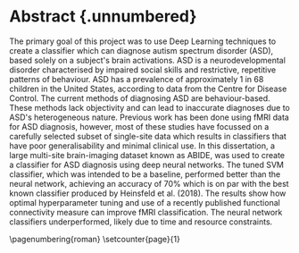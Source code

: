 # Abstract {.unnumbered}

The primary goal of this project was to use Deep Learning techniques to create a classifier which can diagnose autism spectrum disorder (ASD), based solely on a subject's brain activations. ASD is a neurodevelopmental disorder characterised by impaired social skills and restrictive, repetitive patterns of behaviour. ASD has a prevalence of approximately 1 in 68 children in the United States, according to data from the Centre for Disease Control. The current methods of diagnosing ASD are behaviour-based. These methods lack objectivity and can lead to inaccurate diagnoses due to ASD's heterogeneous nature. Previous work has been done using fMRI data for ASD diagnosis, however, most of these studies have focussed on a carefully selected subset of single-site data which results in classifiers that have poor generalisability and minimal clinical use. In this dissertation, a large multi-site brain-imaging dataset known as ABIDE, was used to create a classifier for ASD diagnosis using deep neural networks. The tuned SVM classifier, which was intended to be a baseline, performed better than the neural network, achieving an accuracy of 70% which is on par with the best known classifier produced by Heinsfeld et al. (2018). The results show how optimal hyperparameter tuning and use of a recently published functional connectivity measure can improve fMRI classification. The neural network classifiers underperformed, likely due to time and resource constraints.

\pagenumbering{roman}
\setcounter{page}{1}
